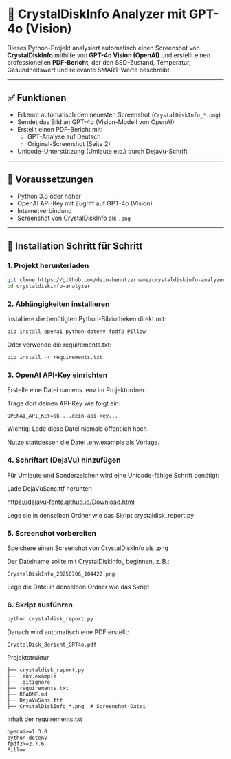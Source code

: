 # 🧠 CrystalDiskInfo Analyzer mit GPT-4o (Vision)

Dieses Python-Projekt analysiert automatisch einen Screenshot von **CrystalDiskInfo** mithilfe von **GPT-4o Vision (OpenAI)** und erstellt einen professionellen **PDF-Bericht**, der den SSD-Zustand, Temperatur, Gesundheitswert und relevante SMART-Werte beschreibt.

---

## ✅ Funktionen

- Erkennt automatisch den neuesten Screenshot (`CrystalDiskInfo_*.png`)
- Sendet das Bild an GPT-4o (Vision-Modell von OpenAI)
- Erstellt einen PDF-Bericht mit:
  - GPT-Analyse auf Deutsch
  - Original-Screenshot (Seite 2)
- Unicode-Unterstützung (Umlaute etc.) durch DejaVu-Schrift

---

## 🧰 Voraussetzungen

- Python 3.8 oder höher
- OpenAI API-Key mit Zugriff auf GPT-4o (Vision)
- Internetverbindung
- Screenshot von CrystalDiskInfo als `.png`

---

## 🔧 Installation Schritt für Schritt

### 1. Projekt herunterladen

```bash
git clone https://github.com/dein-benutzername/crystaldiskinfo-analyzer.git
cd crystaldiskinfo-analyzer
```


### 2. Abhängigkeiten installieren
Installiere die benötigten Python-Bibliotheken direkt mit:

```bash
pip install openai python-dotenv fpdf2 Pillow
```
Oder verwende die requirements.txt:

```bash
pip install -r requirements.txt
```

### 3. OpenAI API-Key einrichten
Erstelle eine Datei namens .env im Projektordner.

Trage dort deinen API-Key wie folgt ein:

```env
OPENAI_API_KEY=sk-...dein-api-key...
```
Wichtig: Lade diese Datei niemals öffentlich hoch.

Nutze stattdessen die Datei .env.example als Vorlage.

### 4. Schriftart (DejaVu) hinzufügen
Für Umlaute und Sonderzeichen wird eine Unicode-fähige Schrift benötigt:

Lade DejaVuSans.ttf herunter:

https://dejavu-fonts.github.io/Download.html

Lege sie in denselben Ordner wie das Skript crystaldisk_report.py

### 5. Screenshot vorbereiten
Speichere einen Screenshot von CrystalDiskInfo als .png

Der Dateiname sollte mit CrystalDiskInfo_ beginnen, z. B.:

```text
CrystalDiskInfo_20250706_104422.png
```
Lege die Datei in denselben Ordner wie das Skript

### 6. Skript ausführen
```bash
python crystaldisk_report.py
```
 Danach wird automatisch eine PDF erstellt:

```text
CrystalDisk_Bericht_GPT4o.pdf
```
 Projektstruktur
```text
├── crystaldisk_report.py
├── .env.example
├── .gitignore
├── requirements.txt
├── README.md
├── DejaVuSans.ttf
├── CrystalDiskInfo_*.png  # Screenshot-Datei
 ```
Inhalt der requirements.txt
```text
openai>=1.3.0
python-dotenv
fpdf2>=2.7.6
Pillow
```
